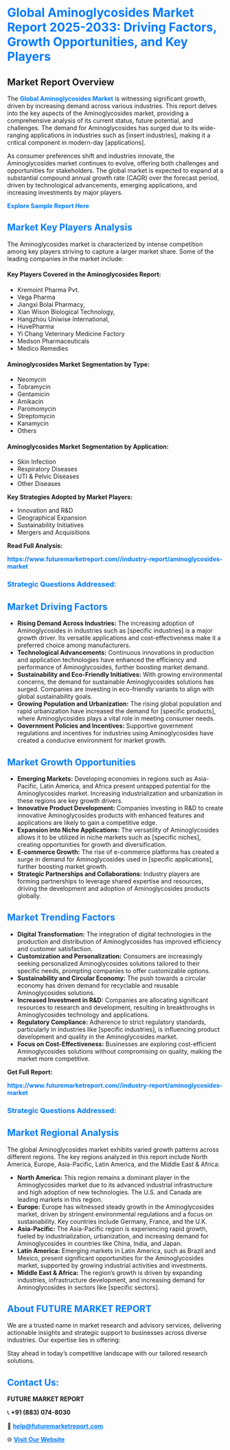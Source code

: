 <h1 style="color: #007BFF;">Global Aminoglycosides Market Report 2025-2033: Driving Factors, Growth Opportunities, and Key Players</h1>

<section id="overview">
<h2>Market Report Overview</h2>
<p>The <a href="https://www.futuremarketreport.com//industry-report/aminoglycosides-market" style="color: #007BFF; text-decoration: none;"><strong>Global Aminoglycosides Market</strong></a> is witnessing significant growth, driven by increasing demand across various industries. This report delves into the key aspects of the Aminoglycosides market, providing a comprehensive analysis of its current status, future potential, and challenges. The demand for Aminoglycosides has surged due to its wide-ranging applications in industries such as [insert industries], making it a critical component in modern-day [applications].</p>
<p>As consumer preferences shift and industries innovate, the Aminoglycosides market continues to evolve, offering both challenges and opportunities for stakeholders. The global market is expected to expand at a substantial compound annual growth rate (CAGR) over the forecast period, driven by technological advancements, emerging applications, and increasing investments by major players.</p>
</section>

<section id="overview">
<p><a href="https://www.futuremarketreport.com//request-sample/reportId=63138" style="color: #007BFF; text-decoration: none;"><strong>Explore Sample Report Here</strong></a></p>
</section>

<section id="key-players">
<h2 style="color: #007BFF;">Market Key Players Analysis</h2>
<p>The Aminoglycosides market is characterized by intense competition among key players striving to capture a larger market share. Some of the leading companies in the market include:</p>
<h4>Key Players Covered in the Aminoglycosides Report:</h4>
<ul><li>Kremoint Pharma Pvt.</li><li>Vega Pharma</li><li>Jiangxi Bolai Pharmacy,</li><li>Xian Wison Biological Technology,</li><li>Hangzhou Uniwise International,</li><li>HuvePharma</li><li>Yi Chang Veterinary Medicine Factory</li><li>Medson Pharmaceuticals</li><li>Medico Remedies</li></ul>
<h4>Aminoglycosides Market Segmentation by Type:</h4>
<ul><li>Neomycin</li><li>Tobramycin</li><li>Gentamicin</li><li>Amikacin</li><li>Paromomycin</li><li>Streptomycin</li><li>Kanamycin</li><li>Others</li></ul>

<h4>Aminoglycosides Market Segmentation by Application:</h4>
<ul><li>Skin Infection</li><li>Respiratory Diseases</li><li>UTI &amp; Pelvic Diseases</li><li>Other Diseases</li></ul>
<p><strong>Key Strategies Adopted by Market Players:</strong></p>
<ul>
<li>Innovation and R&D</li>
<li>Geographical Expansion</li>
<li>Sustainability Initiatives</li>
<li>Mergers and Acquisitions</li>
</ul>
</section>

<section>
<p><strong>Read Full Analysis: </strong></p><a href="https://www.futuremarketreport.com//industry-report/aminoglycosides-market" style="color: #007BFF; text-decoration: none;"><strong>https://www.futuremarketreport.com//industry-report/aminoglycosides-market</strong></a>
<h3 style="color: #007BFF;">Strategic Questions Addressed:</h3>
</section>

<section id="driving-factors">
<h2 style="color: #007BFF;">Market Driving Factors</h2>
<ul>
<li><strong>Rising Demand Across Industries:</strong> The increasing adoption of Aminoglycosides in industries such as [specific industries] is a major growth driver. Its versatile applications and cost-effectiveness make it a preferred choice among manufacturers.</li>
<li><strong>Technological Advancements:</strong> Continuous innovations in production and application technologies have enhanced the efficiency and performance of Aminoglycosides, further boosting market demand.</li>
<li><strong>Sustainability and Eco-Friendly Initiatives:</strong> With growing environmental concerns, the demand for sustainable Aminoglycosides solutions has surged. Companies are investing in eco-friendly variants to align with global sustainability goals.</li>
<li><strong>Growing Population and Urbanization:</strong> The rising global population and rapid urbanization have increased the demand for [specific products], where Aminoglycosides plays a vital role in meeting consumer needs.</li>
<li><strong>Government Policies and Incentives:</strong> Supportive government regulations and incentives for industries using Aminoglycosides have created a conducive environment for market growth.</li>
</ul>
</section>

<section id="growth-opportunities">
<h2 style="color: #007BFF;">Market Growth Opportunities</h2>
<ul>
<li><strong>Emerging Markets:</strong> Developing economies in regions such as Asia-Pacific, Latin America, and Africa present untapped potential for the Aminoglycosides market. Increasing industrialization and urbanization in these regions are key growth drivers.</li>
<li><strong>Innovative Product Development:</strong> Companies investing in R&D to create innovative Aminoglycosides products with enhanced features and applications are likely to gain a competitive edge.</li>
<li><strong>Expansion into Niche Applications:</strong> The versatility of Aminoglycosides allows it to be utilized in niche markets such as [specific niches], creating opportunities for growth and diversification.</li>
<li><strong>E-commerce Growth:</strong> The rise of e-commerce platforms has created a surge in demand for Aminoglycosides used in [specific applications], further boosting market growth.</li>
<li><strong>Strategic Partnerships and Collaborations:</strong> Industry players are forming partnerships to leverage shared expertise and resources, driving the development and adoption of Aminoglycosides products globally.</li>
</ul>
</section>

<section id="trending-factors">
<h2 style="color: #007BFF;">Market Trending Factors</h2>
<ul>
<li><strong>Digital Transformation:</strong> The integration of digital technologies in the production and distribution of Aminoglycosides has improved efficiency and customer satisfaction.</li>
<li><strong>Customization and Personalization:</strong> Consumers are increasingly seeking personalized Aminoglycosides solutions tailored to their specific needs, prompting companies to offer customizable options.</li>
<li><strong>Sustainability and Circular Economy:</strong> The push towards a circular economy has driven demand for recyclable and reusable Aminoglycosides solutions.</li>
<li><strong>Increased Investment in R&D:</strong> Companies are allocating significant resources to research and development, resulting in breakthroughs in Aminoglycosides technology and applications.</li>
<li><strong>Regulatory Compliance:</strong> Adherence to strict regulatory standards, particularly in industries like [specific industries], is influencing product development and quality in the Aminoglycosides market.</li>
<li><strong>Focus on Cost-Effectiveness:</strong> Businesses are exploring cost-efficient Aminoglycosides solutions without compromising on quality, making the market more competitive.</li>
</ul>
</section>

<section>
<p><strong>Get Full Report: </strong></p><a href="https://www.futuremarketreport.com//industry-report/aminoglycosides-market" style="color: #007BFF; text-decoration: none;"><strong>https://www.futuremarketreport.com//industry-report/aminoglycosides-market</strong></a>
<h3 style="color: #007BFF;">Strategic Questions Addressed:</h3>
</section>


<section id="regional-analysis">
<h2 style="color: #007BFF;">Market Regional Analysis</h2>
<p>The global Aminoglycosides market exhibits varied growth patterns across different regions. The key regions analyzed in this report include North America, Europe, Asia-Pacific, Latin America, and the Middle East & Africa:</p>
<ul>
<li><strong>North America:</strong> This region remains a dominant player in the Aminoglycosides market due to its advanced industrial infrastructure and high adoption of new technologies. The U.S. and Canada are leading markets in this region.</li>
<li><strong>Europe:</strong> Europe has witnessed steady growth in the Aminoglycosides market, driven by stringent environmental regulations and a focus on sustainability. Key countries include Germany, France, and the U.K.</li>
<li><strong>Asia-Pacific:</strong> The Asia-Pacific region is experiencing rapid growth, fueled by industrialization, urbanization, and increasing demand for Aminoglycosides in countries like China, India, and Japan.</li>
<li><strong>Latin America:</strong> Emerging markets in Latin America, such as Brazil and Mexico, present significant opportunities for the Aminoglycosides market, supported by growing industrial activities and investments.</li>
<li><strong>Middle East & Africa:</strong> The region’s growth is driven by expanding industries, infrastructure development, and increasing demand for Aminoglycosides in sectors like [specific sectors].</li>
</ul>
</section>

<footer>
<h2 style="color: #007BFF;">About FUTURE MARKET REPORT</h2>
<p>We are a trusted name in market research and advisory services, delivering actionable insights and strategic support to businesses across diverse industries. Our expertise lies in offering:</p>

<p>Stay ahead in today’s competitive landscape with our tailored research solutions.</p>

<h2 style="color: #007BFF;">Contact Us:</h2>
<p><strong>FUTURE MARKET REPORT</strong></p>
<p>📞 <strong>+91 (883) 074-8030</strong></p>
<p>📧 <strong><a href="mailto:help@futuremarketreport.com" style="color: #007BFF;">help@futuremarketreport.com</a></strong></p>
<p>🌐 <strong><a href="https://www.futuremarketreport.com/" style="color: #007BFF;">Visit Our Website</a></strong></p>
</footer>